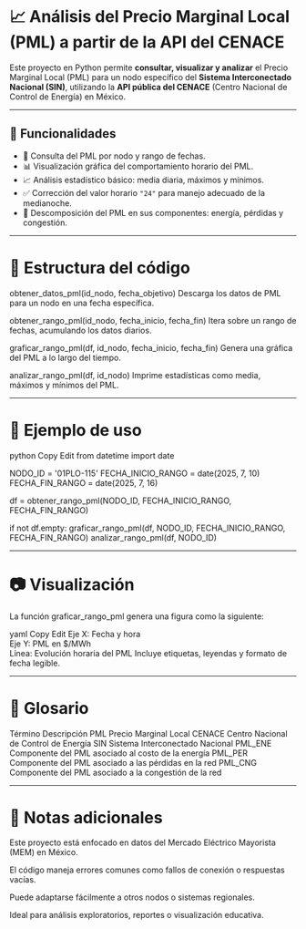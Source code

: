 # 📈 Análisis del Precio Marginal Local (PML) a partir de la API del CENACE

Este proyecto en Python permite **consultar, visualizar y analizar** el Precio Marginal Local (PML) para un nodo específico del **Sistema Interconectado Nacional (SIN)**, utilizando la **API pública del CENACE** (Centro Nacional de Control de Energía) en México.

---

## 🧰 Funcionalidades

- 🔎 Consulta del PML por nodo y rango de fechas.
- 📊 Visualización gráfica del comportamiento horario del PML.
- 📈 Análisis estadístico básico: media diaria, máximos y mínimos.
- ✅ Corrección del valor horario `"24"` para manejo adecuado de la medianoche.
- 🧩 Descomposición del PML en sus componentes: energía, pérdidas y congestión.

---

# 🧠 Estructura del código

obtener_datos_pml(id_nodo, fecha_objetivo)
Descarga los datos de PML para un nodo en una fecha específica.

obtener_rango_pml(id_nodo, fecha_inicio, fecha_fin)
Itera sobre un rango de fechas, acumulando los datos diarios.

graficar_rango_pml(df, id_nodo, fecha_inicio, fecha_fin)
Genera una gráfica del PML a lo largo del tiempo.

analizar_rango_pml(df, id_nodo)
Imprime estadísticas como media, máximos y mínimos del PML.

---

# 🧪 Ejemplo de uso
python
Copy
Edit
from datetime import date

NODO_ID = '01PLO-115'
FECHA_INICIO_RANGO = date(2025, 7, 10)
FECHA_FIN_RANGO = date(2025, 7, 16)

df = obtener_rango_pml(NODO_ID, FECHA_INICIO_RANGO, FECHA_FIN_RANGO)

if not df.empty:
    graficar_rango_pml(df, NODO_ID, FECHA_INICIO_RANGO, FECHA_FIN_RANGO)
    analizar_rango_pml(df, NODO_ID)

---

# 📷 Visualización
La función graficar_rango_pml genera una figura como la siguiente:

yaml
Copy
Edit
Eje X: Fecha y hora  
Eje Y: PML en $/MWh  
Línea: Evolución horaria del PML
Incluye etiquetas, leyendas y formato de fecha legible.

---

# 🧾 Glosario
Término	Descripción
PML	Precio Marginal Local
CENACE	Centro Nacional de Control de Energía
SIN	Sistema Interconectado Nacional
PML_ENE	Componente del PML asociado al costo de la energía
PML_PER	Componente del PML asociado a las pérdidas en la red
PML_CNG	Componente del PML asociado a la congestión de la red

---

# 📌 Notas adicionales
Este proyecto está enfocado en datos del Mercado Eléctrico Mayorista (MEM) en México.

El código maneja errores comunes como fallos de conexión o respuestas vacías.

Puede adaptarse fácilmente a otros nodos o sistemas regionales.

Ideal para análisis exploratorios, reportes o visualización educativa.
